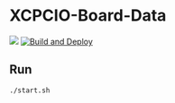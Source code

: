 # XCPCIO-Board-Data

![](https://img.shields.io/github/repo-size/XCPCIO/XCPCIO-board-data.svg)
[![Build and Deploy](https://github.com/XCPCIO/XCPCIO-Board-Data/actions/workflows/build_and_deploy.yml/badge.svg)](https://github.com/XCPCIO/XCPCIO-Board-Data/actions/workflows/build_and_deploy.yml)

## Run

```bash
./start.sh
```
